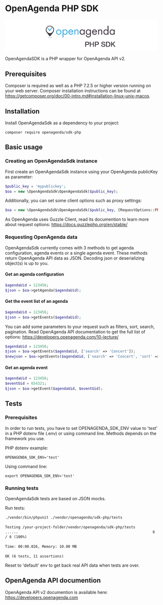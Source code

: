# OpenAgenda PHP SDK
![Home Image](git-header.jpg)

OpenAgendaSDK is a PHP wrapper for OpenAgenda API v2.
 
## Prerequisites
Composer is required as well as a PHP 7.2.5 or higher version running on your web server.
Composer installation instructions can be found at https://getcomposer.org/doc/00-intro.md#installation-linux-unix-macos.

## Installation
Install OpenAgendaSdk as a dependency to your project:
```
composer require openagenda/sdk-php
```

## Basic usage

### Creating an OpenAgendaSdk instance

First create an OpenAgendaSdk instance using your OpenAgenda publicKey as parameter:
```php
$public_key = 'mypublickey';
$oa = new \OpenAgendaSdk\OpenAgendaSdk($public_key);
```
Additionally, you can set some client options such as proxy settings:
```php
$oa = new \OpenAgendaSdk\OpenAgendaSdk($public_key, [RequestOptions::PROXY => '127.0.0.1:8888']);
```
As OpenAgenda uses Guzzle Client, read its documention to learn more about request options: https://docs.guzzlephp.org/en/stable/  

### Requesting OpenAgenda data

OpenAgendaSdk currently comes with 3 methods to get agenda configuration, agenda events or a single agenda event.
These methods return OpenAgenda API data as JSON. Decoding json or deserializing object(s) is up to you.

#### Get an agenda configuration
```php
$agendaUid = 123456;
$json = $oa->getAgenda($agendaUid);
```

#### Get the event list of an agenda
```php
$agendaUid = 123456;
$json = $oa->getEvents($agendaUid);
```
You can add some parameters to your request such as filters, sort, search, pagination. Read OpenAgenda API documentation to get the full list of options: https://developers.openagenda.com/10-lecture/ 
```php
$agendaUid = 123456;
$json = $oa->getEvents($agendaUid, ['search' => 'Concert']);
$newjson = $oa->getEvents($agendaUid, ['search' => 'Concert', 'sort' => 'timings.asc', 'feature' => 1]);
```

#### Get an agenda event
```php
$agendaUid = 123456;
$eventUid = 654321;
$json = $oa->getEvent($agendaUid, $eventUid);
```

## Tests

### Prerequisites
In order to run tests, you have to set OPENAGENDA_SDK_ENV value to 'test' in a PHP dotenv file (.env) or using command line. Methods depends on the framework you use.

PHP dotenv example:
```
OPENAGENDA_SDK_ENV='test'
```
Using command line:
```
export OPENAGENDA_SDK_ENV='test'
```
### Running tests
OpenAgendaSdk tests are based on JSON mocks.

Run tests:

```
./vendor/bin/phpunit ./vendor/openagenda/sdk-php/tests

Testing /your-project-folder/vendor/openagenda/sdk-php/tests
......                                                              6 / 6 (100%)

Time: 00:00.026, Memory: 10.00 MB

OK (6 tests, 11 assertions)

```
Reset to 'default' env to get back real API data when tests are over. 


## OpenAgenda API documention
OpenAgenda API v2 documention is available here: https://developers.openagenda.com
